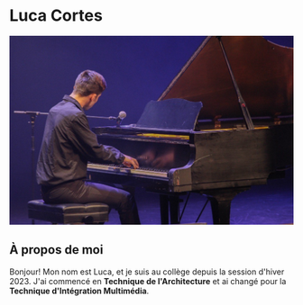 # Luca Cortes

![Photo de moi à Cégep En Spectacle, 2023](/Exercice_sem01/3.png)

## À propos de moi

Bonjour! Mon nom est Luca, et je suis au collège depuis la session d'hiver 2023. J'ai commencé en **Technique de l'Architecture** et ai changé pour la **Technique d'Intégration Multimédia**.
